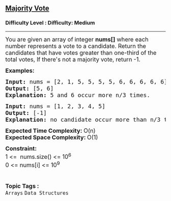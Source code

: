<h2><a href="https://www.geeksforgeeks.org/problems/majority-vote/1">Majority Vote</a></h2><h3>Difficulty Level : Difficulty: Medium</h3><hr><div class="problems_problem_content__Xm_eO"><p><span style="font-size: 18px;">You are given an array of integer <strong>nums[]</strong> where each number represents a vote to a candidate. Return the candidates that have votes greater than one-third of the total votes, If there's not a majority vote, return -1.&nbsp;</span></p>
<p><span style="font-size: 18px;"><strong>Examples:</strong></span></p>
<pre><span style="font-size: 18px;"><strong>Input: </strong>nums = [</span><span style="font-size: 18px;">2, 1, 5, 5, 5, 5, 6, 6, 6, 6, 6]
<strong>Output: </strong>[5, 6]
<strong>Explanation: </strong>5 and 6 occur more n/3 times.</span></pre>
<pre><span style="font-size: 18px;"><strong>Input: </strong>nums = [1, 2, 3, 4, 5]
<strong>Output: </strong>[-1]<br><strong>Explanation: </strong>no candidate occur more than n/3 times.</span></pre>
<p><span style="font-size: 18px;"><strong>Expected Time Complexity: </strong>O(n)<br><strong>Expected Space Complexity: </strong>O(1)</span></p>
<p><strong><span style="font-size: 18px;">Constraint:</span></strong><br><span style="font-size: 18px;">1 &lt;=&nbsp; nums.size() &lt;= 10<sup>6</sup><br>0 &lt;= nums[i] &lt;= 10<sup>9</sup></span></p></div><br><p><span style=font-size:18px><strong>Topic Tags : </strong><br><code>Arrays</code>&nbsp;<code>Data Structures</code>&nbsp;